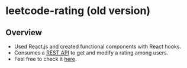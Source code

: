 # leetcode-rating (old version)
## Overview
* Used React.js and created functional components with React hooks.
* Consumes a [REST API](https://github.com/Nurtau/leetcode-rating-api) to get and modify a rating among users.
* Feel free to check it [here](https://leetcode-rating-old.vercel.app).
